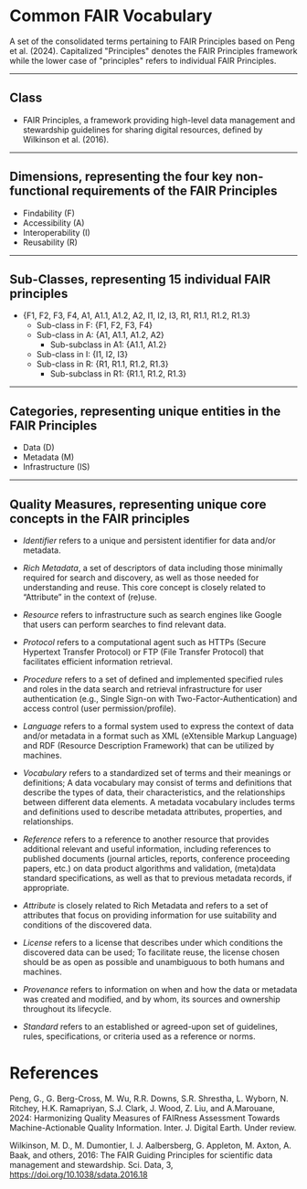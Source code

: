 Common FAIR Vocabulary
======================
A set of the consolidated terms pertaining to FAIR Principles based on Peng et al. (2024). Capitalized "Principles" denotes the FAIR Principles framework while the lower case of "principles" refers to individual FAIR Principles.

-------
 Class
-------
  * FAIR Principles, a framework providing high-level data management and stewardship guidelines for sharing digital resources, defined by Wilkinson et al. (2016).

------------------------------------------------------------------------------------------
 Dimensions, representing the four key non-functional requirements of the FAIR Principles
------------------------------------------------------------------------------------------
  * Findability (F) 
  * Accessibility (A)
  * Interoperability (I)
  * Reusability (R) 

----------------------------------------------------------
 Sub-Classes, representing 15 individual FAIR principles
---------------------------------------------------------- 
  * {F1, F2, F3, F4, A1, A1.1, A1.2, A2, I1, I2, I3, R1, R1.1, R1.2, R1.3}
    * Sub-class in F: {F1, F2, F3, F4}
    * Sub-class in A: {A1, A1.1, A1.2, A2}
      * Sub-subclass in A1: {A1.1, A1.2}
    * Sub-class in I: {I1, I2, I3}
    * Sub-class in R: {R1, R1.1, R1.2, R1.3}
      * Sub-subclass in R1: {R1.1, R1.2, R1.3}

------------------------------------------------------------------
 Categories, representing unique entities in the FAIR Principles
------------------------------------------------------------------
  * Data (D)
  * Metadata (M)
  * Infrastructure (IS)

---------------------------------------------------------------------------- 
 Quality Measures, representing unique core concepts in the FAIR principles
---------------------------------------------------------------------------- 
  * _Identifier_ refers to a unique and persistent identifier for data and/or metadata.
    
  * _Rich Metadata_, a set of descriptors of data including those minimally required for search and discovery, as well as those needed for understanding and reuse. This core concept is closely related to “Attribute” in the context of (re)use.
    
  * _Resource_ refers to infrastructure such as search engines like Google that users can perform searches to find relevant data.
    
  * _Protocol_ refers to a computational agent such as HTTPs (Secure Hypertext Transfer Protocol) or FTP (File Transfer Protocol) that facilitates efficient information retrieval.
    
  * _Procedure_ refers to a set of defined and implemented specified rules and roles in the data search and retrieval infrastructure for user authentication (e.g., Single Sign-on with Two-Factor-Authentication) and access control (user permission/profile).
    
  * _Language_ refers to a formal system used to express the context of data and/or metadata in a format such as XML (eXtensible Markup Language) and RDF (Resource Description Framework) that can be utilized by machines.
    
  * _Vocabulary_ refers to a standardized set of terms and their meanings or definitions; A data vocabulary may consist of terms and definitions that describe the types of data, their characteristics, and the relationships between different data elements. A metadata vocabulary includes terms and definitions used to describe metadata attributes, properties, and relationships.
    
  * _Reference_ refers to a reference to another resource that provides additional relevant and useful information, including references to published documents (journal articles, reports, conference proceeding papers, etc.) on data product algorithms and validation, (meta)data standard specifications, as well as that to previous metadata records, if appropriate.
    
  * _Attribute_ is closely related to Rich Metadata and refers to a set of attributes that focus on providing information for use suitability and conditions of the discovered data.
    
  * _License_ refers to a license that describes under which conditions the discovered data can be used; To facilitate reuse, the license chosen should be as open as possible and unambiguous to both humans and machines.
    
  * _Provenance_ refers to information on when and how the data or metadata was created and modified, and by whom, its sources and ownership throughout its lifecycle.
     
  * _Standard_ refers to an established or agreed-upon set of guidelines, rules, specifications, or criteria used as a reference or norms.

References
==========
Peng, G., G. Berg-Cross, M. Wu, R.R. Downs, S.R. Shrestha, L. Wyborn, N. Ritchey, H.K. Ramapriyan, S.J. Clark, J. Wood, Z. Liu, and A.Marouane, 2024: Harmonizing Quality Measures of FAIRness Assessment Towards Machine-Actionable Quality Information. Inter. J. Digital Earth. Under review.

Wilkinson, M. D.,  M. Dumontier, I. J. Aalbersberg, G. Appleton, M. Axton, A. Baak, and others, 2016: The FAIR Guiding Principles for scientific data management and stewardship. Sci. Data, 3,  https://doi.org/10.1038/sdata.2016.18  

